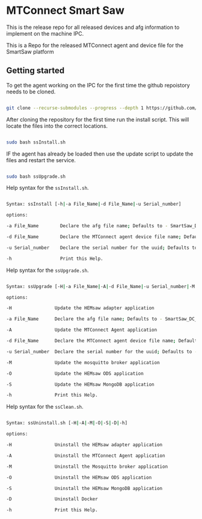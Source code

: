 # MTConnect Smart Saw

This is the release repo for all released devices and afg information to implement on the machine IPC.

This is a Repo for the released MTConnect agent and device file for the SmartSaw platform

## Getting started

To get the agent working on the IPC for the first time the github repoistory needs to be cloned. 

``` bash 

git clone --recurse-submodules --progress --depth 1 https://github.com/HEM-Inc/MTConnect_SmartSaw.git mtconnect

```
After cloning the repository for the first time run the install script. This will locate the files into the correct locations.

``` bash

sudo bash ssInstall.sh

```
IF the agent has already be loaded then use the update script to update the files and restart the service. 

``` bash

sudo bash ssUpgrade.sh

```

Help syntax for the `ssInstall.sh`.

``` bash

Syntax: ssInstall [-h|-a File_Name|-d File_Name|-u Serial_number]

options:

-a File_Name        Declare the afg file name; Defaults to - SmartSaw_DC_HA.afg

-d File_Name        Declare the MTConnect agent device file name; Defaults to - SmartSaw_DC_HA.xml

-u Serial_number    Declare the serial number for the uuid; Defaults to - SmartSaw

-h                  Print this Help.

```

Help syntax for the `ssUpgrade.sh`.

``` bash

Syntax: ssUpgrade [-H|-a File_Name|-A|-d File_Name|-u Serial_number|-M|-O|-S|-h]

options:

-H                Update the HEMsaw adapter application

-a File_Name      Declare the afg file name; Defaults to - SmartSaw_DC_HA.afg

-A                Update the MTConnect Agent application

-d File_Name      Declare the MTConnect agent device file name; Defaults to - SmartSaw_DC_HA.xml

-u Serial_number  Declare the serial number for the uuid; Defaults to - SmartSaw

-M                Update the mosquitto broker application

-O                Update the HEMsaw ODS application

-S                Update the HEMsaw MongoDB application

-h                Print this Help.

```

Help syntax for the `ssClean.sh`.

``` bash

Syntax: ssUninstall.sh [-H|-A|-M|-O|-S|-D|-h]

options:

-H                Uninstall the HEMsaw adapter application

-A                Uninstall the MTConnect Agent application

-M                Uninstall the Mosquitto broker application

-O                Uninstall the HEMsaw ODS application

-S                Uninstall the HEMsaw MongoDB application

-D                Uninstall Docker

-h                Print this Help.

```
